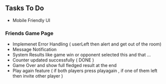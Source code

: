 ## Tasks To Do 

- Mobile Friendly UI

### Friends Game Page

- Implemenet Error Handling ( userLeft then alert and get out of the room)
- Message Notification
- System Results like game win or opponent selected this and that ... 
- Counter updated successfully ( DONE )
- Game Over and show full fledged result at the end
- Play again feature ( if both players press playagain , if one of them left then invite other player )

